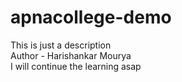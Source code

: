 # apnacollege-demo
This is just a description 
<br>
Author - Harishankar Mourya
<br>
I will continue the learning asap
